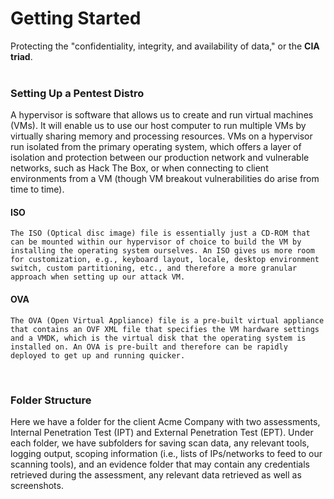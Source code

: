 # Getting Started

Protecting the "confidentiality, integrity, and availability of data," or the <b>CIA triad</b>.<br><br>

### Setting Up a Pentest Distro

A hypervisor is software that allows us to create and run virtual machines (VMs). 
It will enable us to use our host computer to run multiple VMs by virtually sharing memory and processing resources.
VMs on a hypervisor run isolated from the primary operating system, which offers a layer of isolation and protection between our production network 
and vulnerable networks, such as Hack The Box, or when connecting to client environments from a VM (though VM breakout vulnerabilities do arise from time to time).<br>
#### ISO
```
The ISO (Optical disc image) file is essentially just a CD-ROM that can be mounted within our hypervisor of choice to build the VM by installing the operating system ourselves. An ISO gives us more room for customization, e.g., keyboard layout, locale, desktop environment switch, custom partitioning, etc., and therefore a more granular approach when setting up our attack VM.
```
#### OVA
```
The OVA (Open Virtual Appliance) file is a pre-built virtual appliance that contains an OVF XML file that specifies the VM hardware settings and a VMDK, which is the virtual disk that the operating system is installed on. An OVA is pre-built and therefore can be rapidly deployed to get up and running quicker.
```
<br>

### Folder Structure

Here we have a folder for the client Acme Company with two assessments, Internal Penetration Test (IPT) and External Penetration Test (EPT). Under each folder, we have subfolders for saving scan data, any relevant tools, logging output, scoping information (i.e., lists of IPs/networks to feed to our scanning tools), and an evidence folder that may contain any credentials retrieved during the assessment, any relevant data retrieved as well as screenshots.
